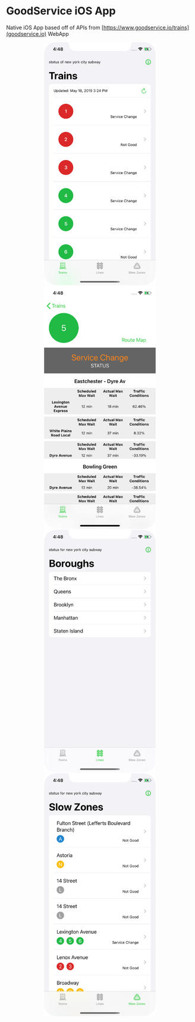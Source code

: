 #  GoodService iOS App

Native iOS App based off of APIs from [https://www.goodservice.io/trains](goodservice.io) WebApp

<style>
.app-image-container {
text-align: center;
}
</style>
<div class="app-image-container">
<img src=./images/good-service-iPhone-screen-train.png width=300><img src=./images/good-service-iPhone-screen-train-route.png width=300>
<img src=./images/good-service-iPhone-screen-lines.png width=300><img src=./images/good-service-iPhone-screen-slow-zones.png width=300>
</div>
